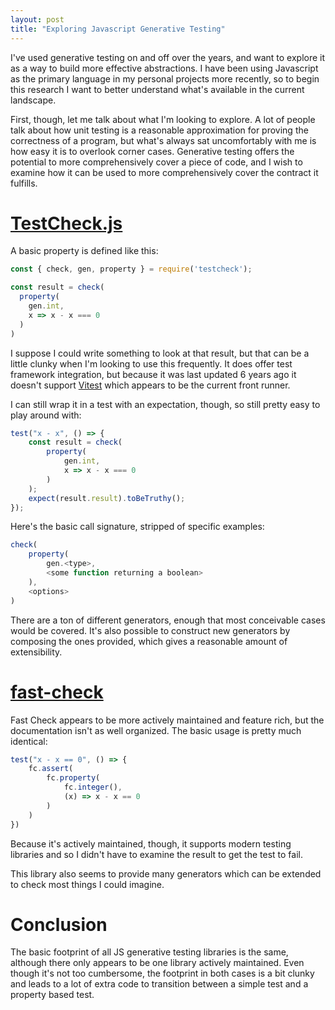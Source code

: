 ```yaml
---
layout: post
title: "Exploring Javascript Generative Testing"
---
```


I've used generative testing on and off over the years, and want to explore it as a way to build more effective abstractions. I have been using Javascript as the primary language in my personal projects more recently, so to begin this research I want to better understand what's available in the current landscape.

First, though, let me talk about what I'm looking to explore. A lot of people talk about how unit testing is a reasonable approximation for proving the correctness of a program, but what's always sat uncomfortably with me is how easy it is to overlook corner cases. Generative testing offers the potential to more comprehensively cover a piece of code, and I wish to examine how it can be used to more comprehensively cover the contract it fulfills.

# [TestCheck.js](https://github.com/leebyron/testcheck-js)

A basic property is defined like this:

```javascript
const { check, gen, property } = require('testcheck');

const result = check(
  property(
    gen.int,
    x => x - x === 0
  )
)
```


I suppose I could write something to look at that result, but that can be a little clunky when I'm looking to use this frequently. It does offer test framework integration, but because it was last updated 6 years ago it doesn't support [Vitest](https://vitest.dev/) which appears to be the current front runner.

I can still wrap it in a test with an expectation, though, so still pretty easy to play around with:

```javascript
test("x - x", () => {
    const result = check(
        property(
            gen.int,
            x => x - x === 0
        )
    );
    expect(result.result).toBeTruthy();
});
```

Here's the basic call signature, stripped of specific examples:

```javascript
check(
    property(
        gen.<type>,
        <some function returning a boolean>
    ),
    <options>
)
```

There are a ton of different generators, enough that most conceivable cases would be covered. It's also possible to construct new generators by composing the ones provided, which gives a reasonable amount of extensibility.

# [fast-check](https://github.com/dubzzz/fast-check)

Fast Check appears to be more actively maintained and feature rich, but the documentation isn't as well organized. The basic usage is pretty much identical:

```javascript
test("x - x == 0", () => {
    fc.assert(
        fc.property(
            fc.integer(),
            (x) => x - x == 0
        )
    )
})
```

Because it's actively maintained, though, it supports modern testing libraries and so I didn't have to examine the result to get the test to fail.

This library also seems to provide many generators which can be extended to check most things I could imagine.

# Conclusion

The basic footprint of all JS generative testing libraries is the same, although there only appears to be one library actively maintained. Even though it's not too cumbersome, the footprint in both cases is a bit clunky and leads to a lot of extra code to transition between a simple test and a property based test.
